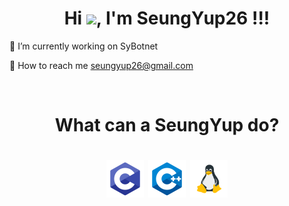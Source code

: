 <h1 align="center">Hi <img src="https://raw.githubusercontent.com/iampavangandhi/iampavangandhi/master/gifs/Hi.gif" width="30px">, I'm SeungYup26 !!!</h1>

<!--
**SeungYup26/SeungYup26** is a ✨ _special_ ✨ repository because its `README.md` (this file) appears on your GitHub profile.
-->

🔭 I’m currently working on SyBotnet

💬 How to reach me seungyup26@gmail.com

<br><h1 align="center"> What can a SeungYup do?
  
<h1 align="center">
<img style="margin: auto;" src="https://raw.githubusercontent.com/SeungYup26/SeungYup26/main/Picture/c.png" alt=c width="60" height="60"/>
<img style="margin: auto;" src="https://raw.githubusercontent.com/SeungYup26/SeungYup26/main/Picture/cpp.png" alt=c++ width="60" height="60"/>
<img style="margin: auto;" src="https://raw.githubusercontent.com/SeungYup26/SeungYup26/main/Picture/linux.png" alt=linux width="60" height="60"/>
